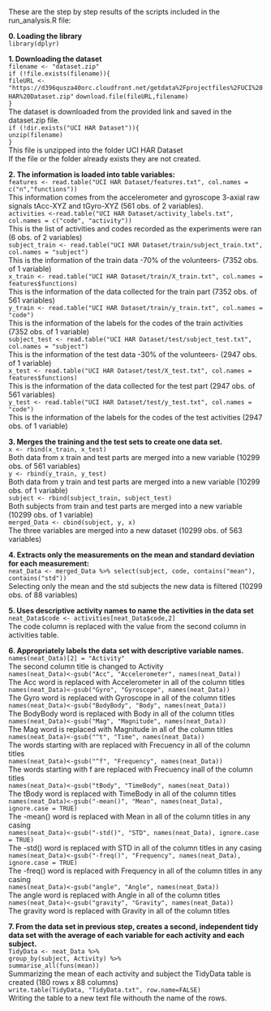 
These are the step by step results of the scripts included in the run_analysis.R file:

**0. Loading the library**  
`library(dplyr)`  

**1. Downloading the dataset**  
`filename <- "dataset.zip"`     
`if (!file.exists(filename)){`     
       `fileURL <- "https://d396qusza40orc.cloudfront.net/getdata%2Fprojectfiles%2FUCI%20HAR%20Dataset.zip"`
 `download.file(fileURL,filename)`      
     `}`  
     The dataset is downloaded from the provided link and saved in the dataset.zip file.  
    `if (!dir.exists("UCI HAR Dataset")){`  
    `unzip(filename)`  
     `}`  
     This file is unzipped into the folder UCI HAR Dataset  
     If the file or the folder already exists they are not created.  


**2. The information is loaded into table variables:**  
     `features <- read.table("UCI HAR Dataset/features.txt", col.names = c("n","functions"))`  
     	This information comes from the accelerometer and gyroscope 3-axial raw signals tAcc-XYZ 	and tGyro-XYZ (561 obs. of  2 variables).  
     `activities <-read.table("UCI HAR Dataset/activity_labels.txt", col.names = c("code", "activity"))`  
    	This is the list of activities and codes recorded as the experiments were ran (6 obs. of 2 	variables)  
     `subject_train <- read.table("UCI HAR Dataset/train/subject_train.txt", col.names = "subject")`  
    	This is the information of the train data -70% of the volunteers- (7352 obs. of 1 variable)  
     `x_train <- read.table("UCI HAR Dataset/train/X_train.txt", col.names = features$functions)`  
    	This is the information of the data collected for the train part (7352 obs. of 561 variables)  
     `y_train <- read.table("UCI HAR Dataset/train/y_train.txt", col.names = "code")`  
    	This is the information of the labels for the codes of the train activities (7352 obs. of 1 variable)  
     `subject_test <- read.table("UCI HAR Dataset/test/subject_test.txt", col.names = "subject")`  
    	This is the information of the test data -30% of the volunteers- (2947 obs. of 1 variable)  
    `x_test <- read.table("UCI HAR Dataset/test/X_test.txt", col.names = features$functions)`   
    	This is the information of the data collected for the test part (2947 obs. of 561 variables)  
    `y_test <- read.table("UCI HAR Dataset/test/y_test.txt", col.names = "code")`   
    	This is the information of the labels for the codes of the test activities (2947 obs. of 1 variable)  
       
 

**3. Merges the training and the test sets to create one data set.**  
     `x <- rbind(x_train, x_test)`  
    	Both data from x train and test parts are merged into a new variable (10299 obs. of 561 variables)  
     `y <- rbind(y_train, y_test)`  
    	Both data from y train and test parts are merged into a new variable (10299 obs. of 1 variable)  
     `subject <- rbind(subject_train, subject_test)`  
    	Both subjects from train and test parts are merged into a new variable (10299 obs. of 1 variable)  
     `merged_Data <- cbind(subject, y, x)`  
    	The three variables are merged into a new dataset (10299 obs. of 563 variables)  

**4. Extracts only the measurements on the mean and standard deviation for each measurement:**  
     `neat_Data <- merged_Data %>% select(subject, code, contains("mean"), contains("std"))`  
    	Selecting only the mean and the std subjects the new data is filtered (10299 obs. of 88 variables)  

**5. Uses descriptive activity names to name the activities in the data set**  
     `neat_Data$code <- activities[neat_Data$code,2]`  
    	The code column is replaced with the value from the second column in activities table.  

**6. Appropriately labels the data set with descriptive variable names.**  
     `names(neat_Data)[2] = "Activity"`  
	    	The second column title is changed to Activity  
     `names(neat_Data)<-gsub("Acc", "Accelerometer", names(neat_Data))`  
	    	The Acc word is replaced with Accelerometer in all of the column titles  
     `names(neat_Data)<-gsub("Gyro", "Gyroscope", names(neat_Data))`  
	    	The Gyro word is replaced with Gyroscope in all of the column titles  
     `names(neat_Data)<-gsub("BodyBody", "Body", names(neat_Data))`  
	    	The BodyBody word is replaced with Body in all of the column titles  
     `names(neat_Data)<-gsub("Mag", "Magnitude", names(neat_Data))`  
	    	The Mag word is replaced with Magnitude in all of the column titles  
     `names(neat_Data)<-gsub("^t", "Time", names(neat_Data))`  
	    	The words starting with are replaced with Frecuency in all of the column titles  
     `names(neat_Data)<-gsub("^f", "Frequency", names(neat_Data))`  
	    	The words starting with f are replaced with Frecuency inall of the column titles  
     `names(neat_Data)<-gsub("tBody", "TimeBody", names(neat_Data))`  
	    	The tBody word is replaced with TimeBody in all of the column titles  
     `names(neat_Data)<-gsub("-mean()", "Mean", names(neat_Data), ignore.case = TRUE)`  
	    	The -mean() word is replaced with Mean in all of the column titles in any casing  
     `names(neat_Data)<-gsub("-std()", "STD", names(neat_Data), ignore.case = TRUE)`  
	    	The -std() word is replaced with STD in all of the column titles in any casing  
     `names(neat_Data)<-gsub("-freq()", "Frequency", names(neat_Data), ignore.case = TRUE)`  
	    	The -freq() word is replaced with Frequency in all of the column titles in any casing  
     `names(neat_Data)<-gsub("angle", "Angle", names(neat_Data))`  
	    	The angle word is replaced with Angle in all of the column titles  
     `names(neat_Data)<-gsub("gravity", "Gravity", names(neat_Data))`  
	    	The gravity word is replaced with Gravity in all of the column titles  

**7. From the data set in previous step, creates a second, independent tidy data set with the average of each variable for each activity and each subject.**    
     `TidyData <- neat_Data %>%`  
        `group_by(subject, Activity) %>%`  
        `summarise_all(funs(mean))`  
    	Summarizing the mean of each activity and subject the TidyData table is created (180 rows x 88 columns)  
     `write.table(TidyData, "TidyData.txt", row.name=FALSE)`  
    	Writing the table to a new text file withouth the name of the rows.   
